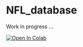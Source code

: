 # NFL_database


Work in progress …

<a target="_blank" href="https://colab.research.google.com/github/JamesChapmanNV/Machine_Learning_Lithium_Ion_Batteries/blob/main/DataPreprocessing.ipynb">
  <img src="https://colab.research.google.com/assets/colab-badge.svg" alt="Open In Colab"/>
</a>

